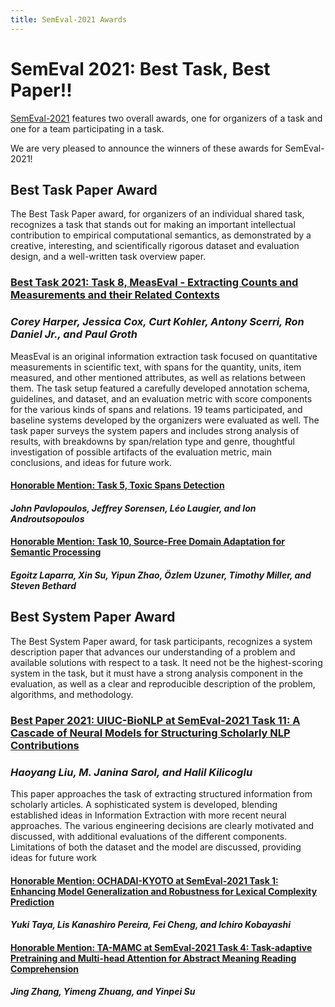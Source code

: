 ```yaml
---
title: SemEval-2021 Awards
---
```


# SemEval 2021: Best Task, Best Paper!!

[SemEval-2021](https://semeval.github.io/SemEval2021/) features two overall awards, one for organizers of a task and one for a team participating in a task.

We are very pleased to announce the winners of these awards for SemEval-2021!

## Best Task Paper Award

The Best Task Paper award, for organizers of an individual shared task, recognizes a task
that stands out for making an important intellectual contribution to empirical computational
semantics, as demonstrated by a creative, interesting, and scientifically rigorous dataset 
and evaluation design, and a well-written task overview paper.

### [Best Task 2021: Task 8, MeasEval - Extracting Counts and Measurements and their Related Contexts](https://aclanthology.org/2021.semeval-1.38/)
### _Corey Harper, Jessica Cox, Curt Kohler, Antony Scerri, Ron Daniel Jr., and Paul Groth_

MeasEval is an original information extraction task focused on quantitative measurements in 
scientific text, with spans for the quantity, units, item measured, and other mentioned attributes,
as well as relations between them. The task setup featured a carefully developed annotation schema,
guidelines, and dataset, and an evaluation metric with score components for the various kinds of
spans and relations. 19 teams participated, and baseline systems developed by the organizers were
evaluated as well. The task paper surveys the system papers and includes strong analysis of results,
with breakdowns by span/relation type and genre, thoughtful investigation of possible artifacts of
the evaluation metric, main conclusions, and ideas for future work.
               

#### [Honorable Mention: Task 5, Toxic Spans Detection](https://aclanthology.org/2021.semeval-1.6/)
#### _John Pavlopoulos, Jeffrey Sorensen, Léo Laugier, and Ion Androutsopoulos_


#### [Honorable Mention: Task 10, Source-Free Domain Adaptation for Semantic Processing](https://aclanthology.org/2021.semeval-1.42/)
#### _Egoitz Laparra, Xin Su, Yipun Zhao, Özlem Uzuner, Timothy Miller, and Steven Bethard_

## Best System Paper Award

The Best System Paper award, for task participants, recognizes a system description paper that advances our understanding of a problem and 
available solutions with respect to a task. It need not be the highest-scoring system in the task, but it must have a strong analysis 
component in the evaluation, as well as a clear and reproducible description of the problem, algorithms, and methodology.

### [Best Paper 2021: UIUC-BioNLP at SemEval-2021 Task 11: A Cascade of Neural Models for Structuring Scholarly NLP Contributions](https://aclanthology.org/2021.semeval-1.45/) 
### _Haoyang Liu, M. Janina Sarol, and Halil Kilicoglu_

This paper approaches the task of extracting structured information from scholarly articles.  A sophisticated system is developed, 
blending established ideas in Information Extraction with more recent neural approaches.  The various engineering decisions are
clearly motivated and discussed, with additional evaluations of the different components.  Limitations of both the dataset and
the model are discussed, providing ideas for future work

#### [Honorable Mention: OCHADAI-KYOTO at SemEval-2021 Task 1: Enhancing Model Generalization and Robustness for Lexical Complexity Prediction](https://aclanthology.org/2021.semeval-1.2/)
#### _Yuki Taya, Lis Kanashiro Pereira, Fei Cheng, and Ichiro Kobayashi_

#### [Honorable Mention: TA-MAMC at SemEval-2021 Task 4: Task-adaptive Pretraining and Multi-head Attention for Abstract Meaning Reading Comprehension](https://aclanthology.org/2021.semeval-1.5/)
#### _Jing Zhang, Yimeng Zhuang, and Yinpei Su_

